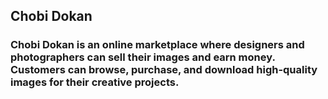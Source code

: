 ## Chobi Dokan 
### Chobi Dokan is an online marketplace where designers and photographers can sell their images and earn money. Customers can browse, purchase, and download high-quality images for their creative projects.
